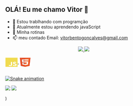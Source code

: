 ## OLÁ! Eu me chamo Vitor  👋

- 🔭 Estou trablhando com programção
- 🌱 Atualmente estou aprendendo javaScript
- 💬 Minha rotinas
- 📫 meu contado Email: vitorbentogoncalves@gmail.com

<div align="center">
  <a href="https://github.com/vitorgoncalve">
  <img height="180em" src="https://github-readme-stats.vercel.app/api?username=vitorgoncalve&show_icons=true&theme=dark&include_all_commits=true&count_private=true"/>
  <img height="180em" src="https://github-readme-stats.vercel.app/api/top-langs/?username=vitorgoncalve&layout=compact&langs_count=7&theme=dracula"/>
</div>

<div style="display: inline_block"><br>
  <img align="center" alt="Rafa-Js" height="30" width="40" src="https://raw.githubusercontent.com/devicons/devicon/master/icons/javascript/javascript-plain.svg">
  <img align="center" alt="Rafa-HTML" height="30" width="40" src="https://raw.githubusercontent.com/devicons/devicon/master/icons/html5/html5-original.svg">
  <src="https://media.discordapp.net/attachments/639956127056134178/890373478988013628/Publicacoes_Instagram_1_1.png?width=676&height=676">
</div>

##

![Snake animation](https://github.com/vitorgoncalve/rafaballerini/blob/output/github-contribution-grid-snake.svg)

  <div> 
  <a href="https://instagram.com/nicolasassuncaodejesus/" target="_blank"><img src="https://img.shields.io/badge/-Instagram-%23E4405F?style=for-the-badge&logo=instagram&logoColor=white" target="_blank"></a>
  <a href = "mailto:nicolasassuncaodejesus@gmail.com"><img src="https://img.shields.io/badge/-Gmail-%23333?style=for-the-badge&logo=gmail&logoColor=white" target="_blank"></a>
 
  )
 
</div>
